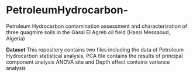 # PetroleumHydrocarbon-
Petroleum Hydrocarbon contamination assessment and characterization of three quagmire soils in the Gassi El Agreb oil field (Hassi Messaoud, Algeria)

<b> Dataset </b>
This repositery contains two files including the data of Petroleum Hydrocarbon statistical analysis,
PCA file contains the results of principal component analysis
ANOVA site and Depth effect contains variance analysis
